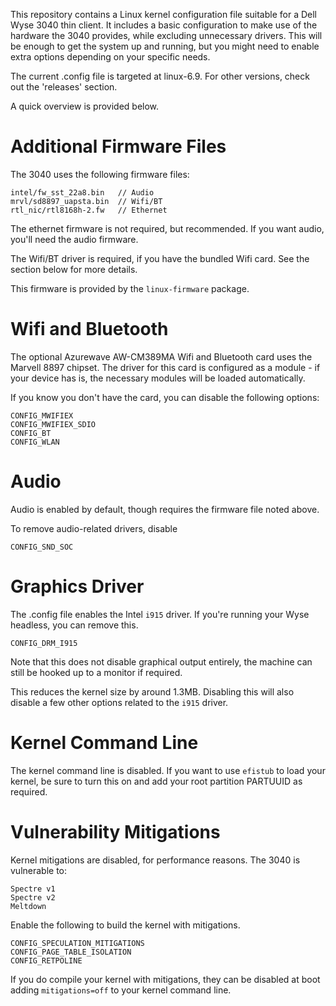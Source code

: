 This repository contains a Linux kernel configuration file suitable for a Dell Wyse 3040 thin client. It includes a basic configuration to make use of the hardware the 3040 provides, while excluding unnecessary drivers. This will be enough to get the system up and running, but you might need to enable extra options depending on your specific needs.

The current .config file is targeted at linux-6.9. For other versions, check out the 'releases' section.

A quick overview is provided below.

# Additional Firmware Files
The 3040 uses the following firmware files:

```
intel/fw_sst_22a8.bin   // Audio
mrvl/sd8897_uapsta.bin  // Wifi/BT
rtl_nic/rtl8168h-2.fw   // Ethernet
```

The ethernet firmware is not required, but recommended. If you want audio, you'll need the audio firmware.

The Wifi/BT driver is required, if you have the bundled Wifi card. See the section below for more details.

This firmware is provided by the ```linux-firmware``` package.

# Wifi and Bluetooth
The optional Azurewave AW-CM389MA Wifi and Bluetooth card uses the Marvell 8897 chipset. The driver for this card is configured as a module - if your device has is, the necessary modules will be loaded automatically.

If you know you don't have the card, you can disable the following options:

```
CONFIG_MWIFIEX
CONFIG_MWIFIEX_SDIO
CONFIG_BT
CONFIG_WLAN
```

# Audio
Audio is enabled by default, though requires the firmware file noted above.

To remove audio-related drivers, disable

```
CONFIG_SND_SOC
```

# Graphics Driver
The .config file enables the Intel ```i915``` driver. If you're running your Wyse headless, you can remove this.

```
CONFIG_DRM_I915
```

Note that this does not disable graphical output entirely, the machine can still be hooked up to a monitor if required.

This reduces the kernel size by around 1.3MB. Disabling this will also disable a few other options related to the ```i915``` driver.

# Kernel Command Line
The kernel command line is disabled. If you want to use ```efistub``` to load your kernel, be sure to turn this on and add your root partition PARTUUID as required.

# Vulnerability Mitigations
Kernel mitigations are disabled, for performance reasons. The 3040 is vulnerable to:

```
Spectre v1
Spectre v2
Meltdown
```

Enable the following to build the kernel with mitigations.

```
CONFIG_SPECULATION_MITIGATIONS
CONFIG_PAGE_TABLE_ISOLATION
CONFIG_RETPOLINE
```

If you do compile your kernel with mitigations, they can be disabled at boot adding ```mitigations=off``` to your kernel command line.